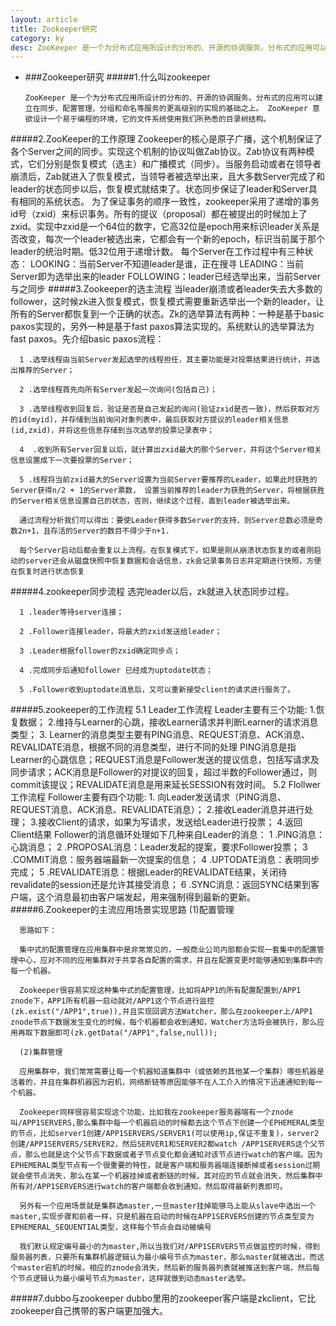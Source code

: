 ```yaml
---
layout: article
title: Zookeeper研究
category: ky
desc: ZooKeeper 是一个为分布式应用所设计的分布的、开源的协调服务。分布式的应用可以建立在同步、配置管理、分组和命名等服务的更高级别的实现的基础之上。 ZooKeeper 意欲设计一个易于编程的环境，它的文件系统使用我们所熟悉的目录树结构。
---
```

* ###Zookeeper研究
#####1.什么叫zookeeper

      ZooKeeper 是一个为分布式应用所设计的分布的、开源的协调服务。分布式的应用可以建立在同步、配置管理、分组和命名等服务的更高级别的实现的基础之上。 ZooKeeper 意欲设计一个易于编程的环境，它的文件系统使用我们所熟悉的目录树结构。
#####2.ZooKeeper的工作原理
      Zookeeper的核心是原子广播，这个机制保证了各个Server之间的同步。实现这个机制的协议叫做Zab协议。Zab协议有两种模式，它们分别是恢复模式（选主）和广播模式（同步）。当服务启动或者在领导者崩溃后，Zab就进入了恢复模式，当领导者被选举出来，且大多数Server完成了和leader的状态同步以后，恢复模式就结束了。状态同步保证了leader和Server具有相同的系统状态。
      为了保证事务的顺序一致性，zookeeper采用了递增的事务id号（zxid）来标识事务。所有的提议（proposal）都在被提出的时候加上了zxid。实现中zxid是一个64位的数字，它高32位是epoch用来标识leader关系是否改变，每次一个leader被选出来，它都会有一个新的epoch，标识当前属于那个leader的统治时期。低32位用于递增计数。
      每个Server在工作过程中有三种状态：
      LOOKING：当前Server不知道leader是谁，正在搜寻
      LEADING：当前Server即为选举出来的leader
      FOLLOWING：leader已经选举出来，当前Server与之同步
#####3.Zookeeper的选主流程
      当leader崩溃或者leader失去大多数的follower，这时候zk进入恢复模式，恢复模式需要重新选举出一个新的leader，让所有的Server都恢复到一个正确的状态。Zk的选举算法有两种：一种是基于basic paxos实现的，另外一种是基于fast paxos算法实现的。系统默认的选举算法为fast paxos。先介绍basic paxos流程：

      1 .选举线程由当前Server发起选举的线程担任，其主要功能是对投票结果进行统计，并选出推荐的Server；

      2 .选举线程首先向所有Server发起一次询问(包括自己)；

      3 .选举线程收到回复后，验证是否是自己发起的询问(验证zxid是否一致)，然后获取对方的id(myid)，并存储到当前询问对象列表中，最后获取对方提议的leader相关信息(id,zxid)，并将这些信息存储到当次选举的投票记录表中；

      4  .收到所有Server回复以后，就计算出zxid最大的那个Server，并将这个Server相关信息设置成下一次要投票的Server；

      5 .线程将当前zxid最大的Server设置为当前Server要推荐的Leader，如果此时获胜的Server获得n/2 + 1的Server票数， 设置当前推荐的leader为获胜的Server，将根据获胜的Server相关信息设置自己的状态，否则，继续这个过程，直到leader被选举出来。

      通过流程分析我们可以得出：要使Leader获得多数Server的支持，则Server总数必须是奇数2n+1，且存活的Server的数目不得少于n+1.

      每个Server启动后都会重复以上流程。在恢复模式下，如果是刚从崩溃状态恢复的或者刚启动的server还会从磁盘快照中恢复数据和会话信息，zk会记录事务日志并定期进行快照，方便在恢复时进行状态恢复
#####4.zookeeper同步流程
      选完leader以后，zk就进入状态同步过程。

      1 .leader等待server连接；

      2 .Follower连接leader，将最大的zxid发送给leader；

      3 .Leader根据follower的zxid确定同步点；

      4 .完成同步后通知follower 已经成为uptodate状态；

      5 .Follower收到uptodate消息后，又可以重新接受client的请求进行服务了。

#####5.zookeeper的工作流程
      5.1 Leader工作流程
          Leader主要有三个功能:
          1.恢复数据；
          2.维持与Learner的心跳，接收Learner请求并判断Learner的请求消息类型；
          3. Learner的消息类型主要有PING消息、REQUEST消息、ACK消息、REVALIDATE消息，根据不同的消息类型，进行不同的处理
          PING消息是指Learner的心跳信息；REQUEST消息是Follower发送的提议信息，包括写请求及同步请求；ACK消息是Follower的对提议的回复，超过半数的Follower通过，则commit该提议；REVALIDATE消息是用来延长SESSION有效时间。
      5.2 Flollwer工作流程
          Follower主要有四个功能:
          1. 向Leader发送请求（PING消息、REQUEST消息、ACK消息、REVALIDATE消息）；
          2.接收Leader消息并进行处理；
          3.接收Client的请求，如果为写请求，发送给Leader进行投票；
          4.返回Client结果
          Follower的消息循环处理如下几种来自Leader的消息：
          1 .PING消息： 心跳消息；
          2 .PROPOSAL消息：Leader发起的提案，要求Follower投票；
          3 .COMMIT消息：服务器端最新一次提案的信息；
          4 .UPTODATE消息：表明同步完成；
          5 .REVALIDATE消息：根据Leader的REVALIDATE结果，关闭待revalidate的session还是允许其接受消息；
          6 .SYNC消息：返回SYNC结果到客户端，这个消息最初由客户端发起，用来强制得到最新的更新。
#####6.Zookeeper的主流应用场景实现思路
      (1)配置管理

      思路如下：

      集中式的配置管理在应用集群中是非常常见的，一般商业公司内部都会实现一套集中的配置管理中心，应对不同的应用集群对于共享各自配置的需求，并且在配置变更时能够通知到集群中的每一个机器。

      Zookeeper很容易实现这种集中式的配置管理，比如将APP1的所有配置配置到/APP1 znode下，APP1所有机器一启动就对/APP1这个节点进行监控(zk.exist("/APP1",true)),并且实现回调方法Watcher，那么在zookeeper上/APP1 znode节点下数据发生变化的时候，每个机器都会收到通知，Watcher方法将会被执行，那么应用再取下数据即可(zk.getData("/APP1",false,null));

      (2)集群管理 

      应用集群中，我们常常需要让每一个机器知道集群中（或依赖的其他某一个集群）哪些机器是活着的，并且在集群机器因为宕机，网络断链等原因能够不在人工介入的情况下迅速通知到每一个机器。

      Zookeeper同样很容易实现这个功能，比如我在zookeeper服务器端有一个znode叫/APP1SERVERS,那么集群中每一个机器启动的时候都去这个节点下创建一个EPHEMERAL类型的节点，比如server1创建/APP1SERVERS/SERVER1(可以使用ip,保证不重复)，server2创建/APP1SERVERS/SERVER2，然后SERVER1和SERVER2都watch /APP1SERVERS这个父节点，那么也就是这个父节点下数据或者子节点变化都会通知对该节点进行watch的客户端。因为EPHEMERAL类型节点有一个很重要的特性，就是客户端和服务器端连接断掉或者session过期就会使节点消失，那么在某一个机器挂掉或者断链的时候，其对应的节点就会消失，然后集群中所有对/APP1SERVERS进行watch的客户端都会收到通知，然后取得最新列表即可。

      另外有一个应用场景就是集群选master,一旦master挂掉能够马上能从slave中选出一个master,实现步骤和前者一样，只是机器在启动的时候在APP1SERVERS创建的节点类型变为EPHEMERAL_SEQUENTIAL类型，这样每个节点会自动被编号

      我们默认规定编号最小的为master,所以当我们对/APP1SERVERS节点做监控的时候，得到服务器列表，只要所有集群机器逻辑认为最小编号节点为master，那么master就被选出，而这个master宕机的时候，相应的znode会消失，然后新的服务器列表就被推送到客户端，然后每个节点逻辑认为最小编号节点为master，这样就做到动态master选举。

#####7.dubbo与zookeeper
      dubbo里用的zookeeper客户端是zkclient，它比zookeeper自己携带的客户端更加强大。